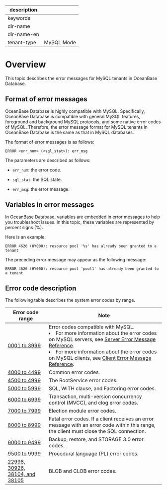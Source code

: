 |description||
|---|---|
|keywords||
|dir-name||
|dir-name-en||
|tenant-type|MySQL Mode|

# Overview

This topic describes the error messages for MySQL tenants in OceanBase Database.

## Format of error messages

OceanBase Database is highly compatible with MySQL. Specifically, OceanBase Database is compatible with general MySQL features, foreground and background MySQL protocols, and some native error codes of MySQL. Therefore, the error message format for MySQL tenants in OceanBase Database is the same as that in MySQL databases.

The format of error messages is as follows:

```unknow
ERROR <err_num> (<sql_stat>): err_msg
```

The parameters are described as follows:

* `err_num`: the error code.

* `sql_stat`: the SQL state.

* `err_msg`: the error message.

## Variables in error messages

In OceanBase Database, variables are embedded in error messages to help you troubleshoot issues. In this topic, these variables are represented by percent signs (%).

Here is an example:

```unknow
ERROR 4626 (HY000): resource pool '%s' has already been granted to a tenant
```

The preceding error message may appear as the following message:

```unknow
ERROR 4626 (HY000): resource pool 'pool1' has already been granted to a tenant
```

## Error code description

The following table describes the system error codes by range.

| Error code range | Note |
|---------------------|-------------------------|
| [0001 to 3999](200.0001-3999-of-mysql-mode.md) | Error codes compatible with MySQL.  <li>For more information about the error codes on MySQL servers, see [Server Error Message Reference](https://dev.mysql.com/doc/mysql-errors/8.0/en/server-error-reference.html).   <li>For more information about the error codes on MySQL clients, see [Client Error Message Reference](https://dev.mysql.com/doc/mysql-errors/8.0/en/client-error-reference.html). |
| [4000 to 4499](300.4000-4499-of-mysql-mode.md) | Common error codes.  |
| [4500 to 4999](400.4500-4999-of-mysql-mode.md) | The RootService error codes.  |
| [5000 to 5999](500.5000-5999-of-mysql-mode.md) | SQL, WITH clause, and Factoring error codes.  |
| [6000 to 6999](600.6000-6999-of-mysql-mode.md) | Transaction, multi-version concurrency control (MVCC), and clog error codes.  |
| [7000 to 7999](700.7000-7999-of-mysql-mode.md) | Election module error codes.  |
| [8000 to 8999](/800.8000-8999-of-mysql-mode.md) | Fatal error codes.  If a client receives an error message with an error code within this range, the client must close the SQL connection.  |
| [9000 to 9499](900.9000-9499-of-mysql-mode.md) | Backup, restore, and STORAGE 3.0 error codes.  |
| [9500 to 9999](1000.9500-9999-of-mysql-mode.md) | Procedural language (PL) error codes.  |
| [22998, 30926, 38104, and 38105](/1100.22998-30926-38104-38105-of-mysql-mode.md) | BLOB and CLOB error codes.  |
